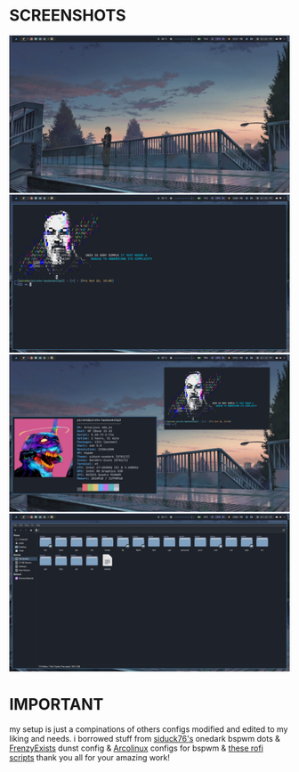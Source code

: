 # SCREENSHOTS

<img src = "https://raw.githubusercontent.com/AbdelrhmanNile/mydots_bspwm/master/screenshots/1634907878.png">
<img src = "https://raw.githubusercontent.com/AbdelrhmanNile/mydots_bspwm/master/screenshots/1634907924.png">
<img src = "https://raw.githubusercontent.com/AbdelrhmanNile/mydots_bspwm/master/screenshots/1634908710.png">
<img src = "https://github.com/AbdelrhmanNile/mydots_bspwm/blob/master/screenshots/1634908827.png">

# IMPORTANT
my setup is just a compinations of others configs modified and edited to my liking and needs.
i borrowed stuff from
[siduck76's](https://github.com/siduck76/) onedark bspwm dots &
[FrenzyExists](https://github.com/FrenzyExists/) dunst config &
[Arcolinux](https://github.com/erikdubois) configs for bspwm &
[these rofi scripts](https://github.com/adi1090x/rofi)
thank you all for your amazing work!
